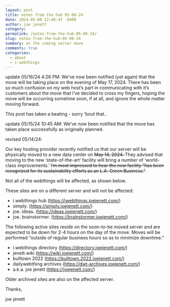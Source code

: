 ```yaml
---
layout: post
title: notes from the hub 05-08-24
date: 2024-05-08 12:48:47 -0400
author: joe jenett
category: 
permalink: /notes-from-the-hub-05-08-24/
slug: notes-from-the-hub-05-08-24
summary: on the coming server move
comments: true
categories:
  - about
  - i-webthings
---
```

update 05/16/24 4:26 PM: We’ve now been notified (yet again) that the move will be taking place on the evening of May 17, 2024. There has been so much confusion on my web host’s part in communicating with it’s customers about the move that I’ve decided to cross my fingers, hoping the move will be occurring sometime soon, if at all, and ignore the whole matter moving forward.

This post has taken a beating - sorry ’bout that..

update 05/15/24 10:45 AM:
We’ve now been notified that the move has taken place successfully as originally planned.

revised 05/14/24:

Our key hosting provider recently notified us that our server will be physically moved to a new data center on <span style="text-decoration:line-through;">May 14, 2024. </span>They advised that moving to the new ‘state-of-the-art’ facility will bring a number of ‘world-class improvements.’ <span style="text-decoration:line-through;">I’m most impressed to hear the new facility “has been recognized for its sustainability efforts as an L.A. Green Business.”</span>

Not all of the <em>webthings</em> will be affected, as shown below.

These sites are on a different server and will not be affected:
<ul>
<li>i.webthings hub (<a href="https://iwebthings.joejenett.com/">https://iwebthings.joejenett.com/</a>)</li>
<li>simply. (<a href="https://simply.joejenett.com/">https://simply.joejenett.com/</a>)</li>
<li>joe. ideas. (<a href="https://ideas.joejenett.com/">https://ideas.joejenett.com/</a>)</li>
<li>joe. brainstormer. (<a href="https://brainstormer.joejenett.com/">https://brainstormer.joejenett.com/</a>)</li>
</ul>

The following active sites reside on the soon-to-be moved server and are expected to be down for 2-4 hours on the day of the move. Moves will be performed “outside of regular business hours so as to minimize downtime.”
<ul>
<li>i.webthings directory (<a href="https://directory.joejenett.com/">https://directory.joejenett.com/</a>)</li>
<li>jenett.wiki (<a href="https://wiki.joejenett.com/">https://wiki.joejenett.com/</a>)</li>
<li>bulltown 2022 (<a href="https://bulltown.2022.joejenett.com/">https://bulltown.2022.joejenett.com/</a>)</li>
<li>dailywebthing archives (<a href="https://dwt-archives.joejenett.com/">https://dwt-archives.joejenett.com/</a>)</li>
<li>a.k.a. joe jenett (<a href="https://joejenett.com/">https://joejenett.com/</a>)</li>
</ul>
Older archived sites are also on the affected server.

Thanks,

joe jenett

<a href="https://brid.gy/publish/mastodon"></a>